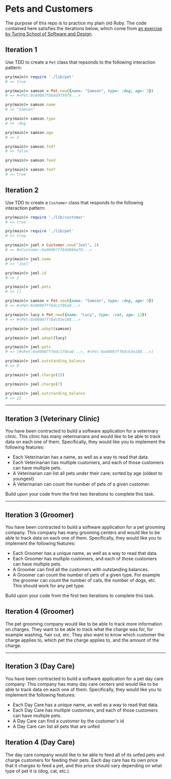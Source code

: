 # Pets and Customers
The purpose of this repo is to practice my plain old Ruby. The code contained here satisfies the iterations below, which come from [an exercise by Turing School of Software and Design](https://github.com/turingschool-examples/mod-1-be-exercises/tree/main/practice_independent_challenges/week3/pets_and_customers).

## Iteration 1

Use TDD to create a `Pet` class that repsonds to the following interaction pattern:

```ruby
pry(main)> require './lib/pet'
# => true

pry(main)> samson = Pet.new({name: "Samson", type: :dog, age: 3})    
# => #<Pet:0x00007fb68d9f99f8...>

pry(main)> samson.name
# => "Samson"

pry(main)> samson.type
# => :dog

pry(main)> samson.age
# => 3

pry(main)> samson.fed?
# => false

pry(main)> samson.feed

pry(main)> samson.fed?
# => true
```

## Iteration 2

Use TDD to create a `Customer` class that responds to the following interaction pattern:

```ruby
pry(main)> require './lib/customer'
# => true

pry(main)> require './lib/pet'
# => true

pry(main)> joel = Customer.new("Joel", 2)    
# => #<Customer:0x00007ff8dd986e70...>

pry(main)> joel.name
# => "Joel"

pry(main)> joel.id
# => 2

pry(main)> joel.pets
# => []

pry(main)> samson = Pet.new({name: "Samson", type: :dog, age: 3})
# => #<Pet:0x00007ff8dc1f86a0...>

pry(main)> lucy = Pet.new({name: "Lucy", type: :cat, age: 12})    
# => #<Pet:0x00007ff8dc93e108...>

pry(main)> joel.adopt(samson)

pry(main)> joel.adopt(lucy)    

pry(main)> joel.pets
# => [#<Pet:0x00007ff8dc1f86a0...>, #<Pet:0x00007ff8dc93e108...>]

pry(main)> joel.outstanding_balance
# => 0

pry(main)> joel.charge(15)

pry(main)> joel.charge(7)    

pry(main)> joel.outstanding_balance
# => 22
```

---
 
## Iteration 3 (Veterinary Clinic)

You have been contracted to build a software application for a veterinary clinic. This clinic has many veterinarians and would like to be able to track data on each one of them. Specifically, they would like you to implement the following features:

* Each Veterinarian has a name, as well as a way to read that data.
* Each Veterinarian has multiple customers, and each of those customers can have multiple pets.
* A Veterinarian can list all pets under their care; sorted by age (oldest to youngest)
* A Veterinarian can count the number of pets of a given customer.

Build upon your code from the first two iterations to complete this task.

---

## Iteration 3 (Groomer)

You have been contracted to build a software application for a pet grooming company. This company has many grooming centers and would like to be able to track data on each one of them. Specifically, they would like you to implement the following features:

* Each Groomer has a unique name, as well as a way to read that data.
* Each Groomer has multiple customers, and each of those customers can have multiple pets.
* A Groomer can find all the customers with outstanding balances.
* A Groomer can count the number of pets of a given type. For example the groomer can count the number of cats, the number of dogs, etc. This should work for any pet type.

Build upon your code from the first two iterations to complete this task.

## Iteration 4 (Groomer)

The pet grooming company would like to be able to track more information on charges. They want to be able to track what the charge was for, for example washing, hair cut, etc. They also want to know which customer the charge applies to, which pet the charge applies to, and the amount of the charge. 

---

## Iteration 3 (Day Care)

You have been contracted to build a software application for a pet day care company. This company has many day care centers and would like to be able to track data on each one of them. Specifically, they would like you to implement the following features:

* Each Day Care has a unique name, as well as a way to read that data.
* Each Day Care has multiple customers, and each of those customers can have multiple pets.
* A Day Care can find a customer by the customer's id
* A Day Care can list all pets that are unfed


## Iteration 4 (Day Care)

The day care company would like to be able to feed all of its unfed pets and charge customers for feeding their pets. Each day care has its own price that it charges to feed a pet, and this price should vary depending on what type of pet it is (dog, cat, etc.). 
